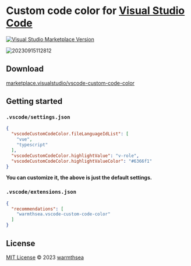 # Custom code color for [Visual Studio Code](http://code.visualstudio.com)

<a href="https://marketplace.visualstudio.com/items?itemName=warmthsea.vscode-custom-code-color" target="__blank"><img src="https://img.shields.io/visual-studio-marketplace/v/warmthsea.vscode-custom-code-color.svg?color=eee&amp;label=VS%20Code%20Marketplace&logo=visual-studio-code" alt="Visual Studio Marketplace Version" /></a>

![20230915112812](https://github.com/warmthsea/vscode-custom-code-color/assets/45450994/e26815b1-22d2-4b6a-908a-a23712289eec)

## Download

[marketplace.visualstudio/vscode-custom-code-color](https://marketplace.visualstudio.com/items?itemName=warmthsea.vscode-custom-code-color)

## Getting started

### `.vscode/settings.json`
``` json
{
  "vscodeCustomCodeColor.fileLanguageIdList": [
    "vue",
    "typescript"
  ],
  "vscodeCustomCodeColor.highlightValue": "v-role",
  "vscodeCustomCodeColor.highlightValueColor": "#6366f1"
}
```
**You can customize it, the above is just the default settings.**

### `.vscode/extensions.json`
``` json
{
  "recommendations": [
    "warmthsea.vscode-custom-code-color"
  ]
}
```

## License

[MIT License](./LICENSE) © 2023 [warmthsea](https://github.com/warmthsea)
